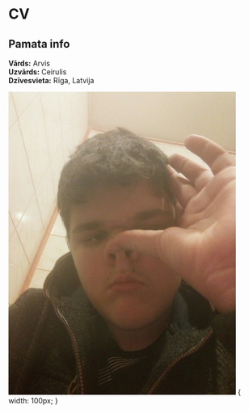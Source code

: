 # **CV** 
## **Pamata info**
**Vārds:** Arvis    
**Uzvārds:** Ceirulis  
**Dzīvesvieta:** Rīga, Latvija  

![alt text](Renart.jpg) { width: 100px; }